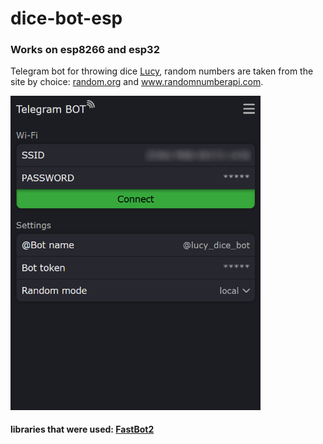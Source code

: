 # dice-bot-esp
### Works on esp8266 and esp32
Telegram bot for throwing dice <a href="https://t.me/lucy_dice_bot">Lucy</a>, random numbers are taken from the site by choice: <a href="https://random.org">random.org</a> and <a href="https://www.randomnumberapi.com">www.randomnumberapi.com</a>.

<img src="https://github.com/boy4ik7/dice-bot-esp/blob/main/web_screen.png?raw=true" width="400">

#### libraries that were used: <a href="">FastBot2</a>

